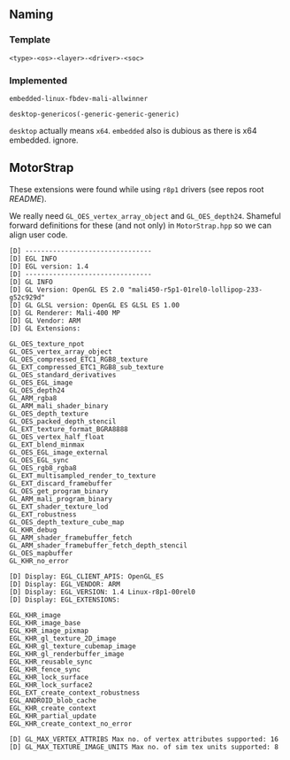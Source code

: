 
## Naming

### Template

`<type>-<os>-<layer>-<driver>-<soc>`

### Implemented

`embedded-linux-fbdev-mali-allwinner`

`desktop-genericos(-generic-generic-generic)`

`desktop` actually means `x64`. `embedded` also is dubious as there is x64 embedded. ignore.

## MotorStrap

These extensions were found while using `r8p1` drivers (see repos root *README*).

We really need `GL_OES_vertex_array_object` and `GL_OES_depth24`. Shameful forward definitions for these (and not only) in `MotorStrap.hpp` so we can align user code.

```
[D] --------------------------------
[D] EGL INFO
[D] EGL version: 1.4
[D] --------------------------------
[D] GL INFO
[D] GL Version: OpenGL ES 2.0 "mali450-r5p1-01rel0-lollipop-233-g52c929d"
[D] GL GLSL version: OpenGL ES GLSL ES 1.00
[D] GL Renderer: Mali-400 MP
[D] GL Vendor: ARM
[D] GL Extensions:

GL_OES_texture_npot
GL_OES_vertex_array_object
GL_OES_compressed_ETC1_RGB8_texture
GL_EXT_compressed_ETC1_RGB8_sub_texture
GL_OES_standard_derivatives
GL_OES_EGL_image
GL_OES_depth24
GL_ARM_rgba8
GL_ARM_mali_shader_binary
GL_OES_depth_texture
GL_OES_packed_depth_stencil
GL_EXT_texture_format_BGRA8888
GL_OES_vertex_half_float
GL_EXT_blend_minmax
GL_OES_EGL_image_external
GL_OES_EGL_sync
GL_OES_rgb8_rgba8
GL_EXT_multisampled_render_to_texture
GL_EXT_discard_framebuffer
GL_OES_get_program_binary
GL_ARM_mali_program_binary
GL_EXT_shader_texture_lod
GL_EXT_robustness
GL_OES_depth_texture_cube_map
GL_KHR_debug
GL_ARM_shader_framebuffer_fetch
GL_ARM_shader_framebuffer_fetch_depth_stencil
GL_OES_mapbuffer
GL_KHR_no_error

[D] Display: EGL_CLIENT_APIS: OpenGL_ES
[D] Display: EGL_VENDOR: ARM
[D] Display: EGL_VERSION: 1.4 Linux-r8p1-00rel0
[D] Display: EGL_EXTENSIONS:

EGL_KHR_image
EGL_KHR_image_base
EGL_KHR_image_pixmap
EGL_KHR_gl_texture_2D_image
EGL_KHR_gl_texture_cubemap_image
EGL_KHR_gl_renderbuffer_image
EGL_KHR_reusable_sync
EGL_KHR_fence_sync
EGL_KHR_lock_surface
EGL_KHR_lock_surface2
EGL_EXT_create_context_robustness
EGL_ANDROID_blob_cache
EGL_KHR_create_context
EGL_KHR_partial_update
EGL_KHR_create_context_no_error

[D] GL_MAX_VERTEX_ATTRIBS Max no. of vertex attributes supported: 16
[D] GL_MAX_TEXTURE_IMAGE_UNITS Max no. of sim tex units supported: 8
```

